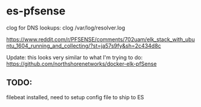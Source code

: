 # es-pfsense

clog for DNS lookups:
clog /var/log/resolver.log

https://www.reddit.com/r/PFSENSE/comments/702uam/elk_stack_with_ubuntu_1604_running_and_collecting/?st=ja57s9fy&sh=2c434d8c

Update: this looks very similar to what I'm trying to do:
https://github.com/northshorenetworks/docker-elk-pfSense

## TODO:
filebeat installed, need to setup config file to ship to ES
